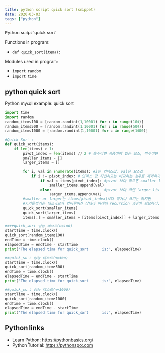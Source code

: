 ```yaml
---
title: python script quick sort (snippet)
date: 2020-03-03
tags: ["python"]
---
```

Python script 'quick sort'

Functions in program: 
* `def quick_sort(items):`

Modules used in program: 
* `import random`
* `import time`

## python quick sort

Python mysql example: quick sort

```python
import time
import random
random_items100 = [random.randint(1,10001) for c in range(100)]
random_items500 = [random.randint(1,10001) for c in range(500)]
random_items1000 = [random.randint(1,10001) for c in range(1000)]

#Quick Sort :
def quick_sort(items):
    if len(items) > 1:
        pivot_index = len(items) // 2 # 홀수이면 정중아에 있는 요소, 짝수이면 우측으로 한칸 치우친 위치
        smaller_items = []
        larger_items = []

        for i, val in enumerate(items): #i는 인덱스값, val은 요소값
            if i != pivot_index: # 인덱스 값 자신하고는 비교하는 경우를 제외하기 위해
                if val < items[pivot_index]: #pivot 보다 작으면 smaller list에 넣기
                    smaller_items.append(val)
                else:                        #pivot 보다 크면 larger list에 넣기
                    larger_items.append(val)
        #smaller or larger는 items[pivot_index]보다 작거나 크기는 하지만
        #자기들끼리는 대소비교가 안이루어진 상태라 아래의 recursion 과정이 필요하다.
        quick_sort(smaller_items)
        quick_sort(larger_items)
        items[:] = smaller_items + [items[pivot_index]] + larger_items

####quick_sort 성능 테스트(n=100)
startTime = time.clock()
quick_sort(random_items100)
endTime = time.clock()
elapsedTime = endTime - startTime
print('The elapsed time for quick_sort      is:', elapsedTime)

##quick_sort 성능 테스트(n=500)
startTime = time.clock()
quick_sort(random_items500)
endTime = time.clock()
elapsedTime = endTime - startTime
print('The elapsed time for quick_sort      is:', elapsedTime)

##quick_sort 성능 테스트(n=1000)
startTime = time.clock()
quick_sort(random_items1000)
endTime = time.clock()
elapsedTime = endTime - startTime
print('The elapsed time for quick_sort      is:', elapsedTime)


```

## Python links

- Learn Python: https://pythonbasics.org/
- Python Tutorial: https://pythonspot.com
